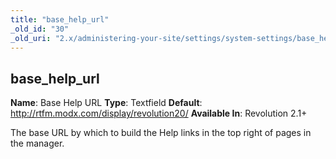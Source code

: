 ```yaml
---
title: "base_help_url"
_old_id: "30"
_old_uri: "2.x/administering-your-site/settings/system-settings/base_help_url"
---
```


## base\_help\_url

**Name**: Base Help URL
**Type**: Textfield
**Default**: <http://rtfm.modx.com/display/revolution20/>
**Available In**: Revolution 2.1+

The base URL by which to build the Help links in the top right of pages in the manager.